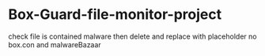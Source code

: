 # Box-Guard-file-monitor-project
check file is contained  malware  then delete  and replace with placeholder  no box.con and malwareBazaar
